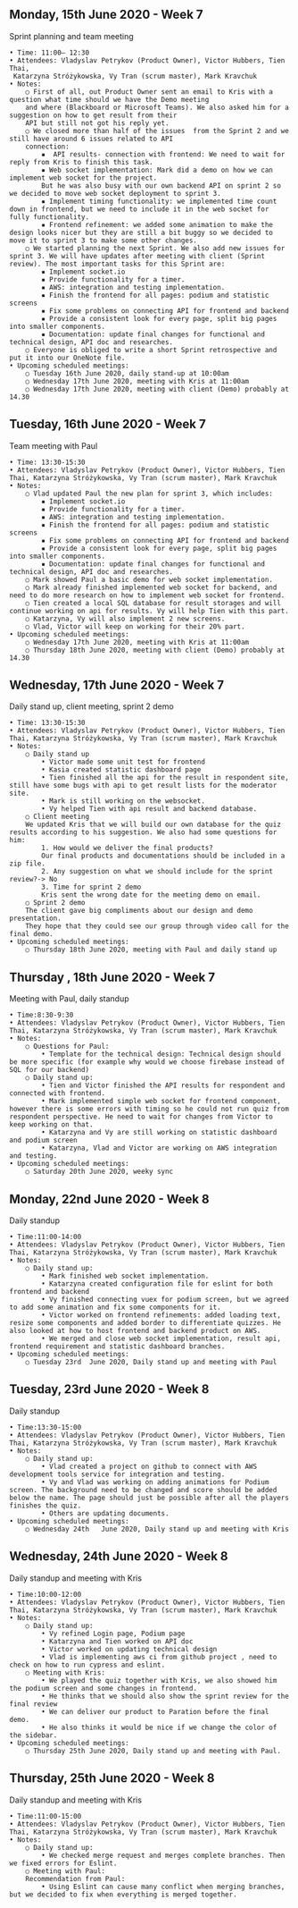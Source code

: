 ## Monday, 15th  June 2020 - Week 7
Sprint planning and team meeting

	• Time: 11:00– 12:30
	• Attendees: Vladyslav Petrykov (Product Owner), Victor Hubbers, Tien Thai,
	 Katarzyna Stróżykowska, Vy Tran (scrum master), Mark Kravchuk
	• Notes: 
		○ First of all, out Product Owner sent an email to Kris with a question what time should we have the Demo meeting 
		and where (Blackboard or Microsoft Teams). We also asked him for a suggestion on how to get result from their 
		API but still not got his reply yet.
		○ We closed more than half of the issues  from the Sprint 2 and we still have around 6 issues related to API 
		connection:
			▪  API results- connection with frontend: We need to wait for reply from Kris to finish this task.
			▪ Web socket implementation: Mark did a demo on how we can implement web socket for the project. 
			But he was also busy with our own backend API on sprint 2 so we decided to move web socket deployment to sprint 3.
			▪ Implement timing functionality: we implemented time count down in frontend, but we need to include it in the web socket for fully functionality.
			▪ Frontend refinement: we added some animation to make the design looks nicer but they are still a bit buggy so we decided to move it to sprint 3 to make some other changes.
		○ We started planning the next Sprint. We also add new issues for sprint 3. We will have updates after meeting with client (Sprint review). The most important tasks for this Sprint are: 
			▪ Implement socket.io
			▪ Provide functionality for a timer.
			▪ AWS: integration and testing implementation.
			▪ Finish the frontend for all pages: podium and statistic screens
			▪ Fix some problems on connecting API for frontend and backend
			▪ Provide a consistent look for every page, split big pages into smaller components.
			▪ Documentation: update final changes for functional and technical design, API doc and researches.
		○ Everyone is obliged to write a short Sprint retrospective and put it into our OneNote file.
	• Upcoming scheduled meetings: 
		○ Tuesday 16th June 2020, daily stand-up at 10:00am
		○ Wednesday 17th June 2020, meeting with Kris at 11:00am
		○ Wednesday 17th June 2020, meeting with client (Demo) probably at 14.30


## Tuesday, 16th  June 2020 - Week 7
Team meeting with Paul

	• Time: 13:30-15:30
	• Attendees: Vladyslav Petrykov (Product Owner), Victor Hubbers, Tien Thai, Katarzyna Stróżykowska, Vy Tran (scrum master), Mark Kravchuk
	• Notes: 
		○ Vlad updated Paul the new plan for sprint 3, which includes:
			▪ Implement socket.io
			▪ Provide functionality for a timer.
			▪ AWS: integration and testing implementation.
			▪ Finish the frontend for all pages: podium and statistic screens
			▪ Fix some problems on connecting API for frontend and backend
			▪ Provide a consistent look for every page, split big pages into smaller components.
			▪ Documentation: update final changes for functional and technical design, API doc and researches.
		○ Mark showed Paul a basic demo for web socket implementation.
		○ Mark already finished implemented web socket for backend, and need to do more research on how to implement web socket for frontend.
		○ Tien created a local SQL database for result storages and will continue working on api for results. Vy will help Tien with this part.
		○ Katarzyna, Vy will also implement 2 new screens.
		○ Vlad, Victor will keep on working for their 20% part.
	• Upcoming scheduled meetings: 
		○ Wednesday 17th June 2020, meeting with Kris at 11:00am
		○ Thursday 18th June 2020, meeting with client (Demo) probably at 14.30

## Wednesday, 17th  June 2020 - Week 7
Daily stand up, client meeting, sprint 2 demo

	• Time: 13:30-15:30
	• Attendees: Vladyslav Petrykov (Product Owner), Victor Hubbers, Tien Thai, Katarzyna Stróżykowska, Vy Tran (scrum master), Mark Kravchuk
	• Notes: 
		○ Daily stand up
			• Victor made some unit test for frontend
			• Kasia created statistic dashboard page
			• Tien finished all the api for the result in respondent site, still have some bugs with api to get result lists for the moderator site.
			• Mark is still working on the websocket.
			• Vy helped Tien with api result and backend database.
		○ Client meeting
		We updated Kris that we will build our own database for the quiz results according to his suggestion. We also had some questions for him:
			1. How would we deliver the final products?
			Our final products and documentations should be included in a zip file.
			2. Any suggestion on what we should include for the sprint review?-> No
			3. Time for sprint 2 demo
			Kris sent the wrong date for the meeting demo on email.
		○ Sprint 2 demo
		The client gave big compliments about our design and demo presentation.
		They hope that they could see our group through video call for the final demo.
	• Upcoming scheduled meetings: 
		○ Thursday 18th June 2020, meeting with Paul and daily stand up

## Thursday , 18th  June 2020 - Week 7
Meeting with Paul, daily standup

	• Time:8:30-9:30
	• Attendees: Vladyslav Petrykov (Product Owner), Victor Hubbers, Tien Thai, Katarzyna Stróżykowska, Vy Tran (scrum master), Mark Kravchuk
	• Notes: 
		○ Questions for Paul:
			• Template for the technical design: Technical design should be more specific (for example why would we choose firebase instead of SQL for our backend)
		○ Daily stand up:
			• Tien and Victor finished the API results for respondent and connected with frontend.
			• Mark implemented simple web socket for frontend component, however there is some errors with timing so he could not run quiz from respondent perspective. He need to wait for changes from Victor to keep working on that.
			• Katarzyna and Vy are still working on statistic dashboard and podium screen
			• Katarzyna, Vlad and Victor are working on AWS integration and testing.
	• Upcoming scheduled meetings: 
		○ Saturday 20th June 2020, weeky sync

## Monday, 22nd  June 2020 - Week 8
Daily standup

	• Time:11:00-14:00
	• Attendees: Vladyslav Petrykov (Product Owner), Victor Hubbers, Tien Thai, Katarzyna Stróżykowska, Vy Tran (scrum master), Mark Kravchuk
	• Notes: 
		○ Daily stand up:
			• Mark finished web socket implementation. 
			• Katarzyna created configuration file for eslint for both frontend and backend
			• Vy finished connecting vuex for podium screen, but we agreed to add some animation and fix some components for it.
			• Victor worked on frontend refinements: added loading text, resize some components and added border to differentiate quizzes. He also looked at how to host frontend and backend product on AWS.
			• We merged and close web socket implementation, result api, frontend requirement and statistic dashboard branches.
	• Upcoming scheduled meetings: 
		○ Tuesday 23rd  June 2020, Daily stand up and meeting with Paul

## Tuesday, 23rd   June 2020 - Week 8
Daily standup

	• Time:13:30-15:00
	• Attendees: Vladyslav Petrykov (Product Owner), Victor Hubbers, Tien Thai, Katarzyna Stróżykowska, Vy Tran (scrum master), Mark Kravchuk
	• Notes: 
		○ Daily stand up:
			• Vlad created a project on github to connect with AWS development tools service for integration and testing.
			• Vy and Vlad was working on adding animations for Podium screen. The background need to be changed and score should be added below the name. The page should just be possible after all the players finishes the quiz.
			• Others are updating documents. 
	• Upcoming scheduled meetings: 
		○ Wednesday 24th   June 2020, Daily stand up and meeting with Kris

## Wednesday, 24th June 2020 - Week 8
Daily standup and meeting with Kris

	• Time:10:00-12:00
	• Attendees: Vladyslav Petrykov (Product Owner), Victor Hubbers, Tien Thai, Katarzyna Stróżykowska, Vy Tran (scrum master), Mark Kravchuk
	• Notes: 
		○ Daily stand up:
			• Vy refined Login page, Podium page
			• Katarzyna and Tien worked on API doc
			• Victor worked on updating technical design
			• Vlad is implementing aws ci from github project , need to check on how to run cypress and eslint.
		○ Meeting with Kris:
			• We played the quiz together with Kris, we also showed him the podium screen and some changes in frontend.
			• He thinks that we should also show the sprint review for the final review
			• We can deliver our product to Paration before the final demo.
			• He also thinks it would be nice if we change the color of the sidebar.
	• Upcoming scheduled meetings: 
		○ Thursday 25th June 2020, Daily stand up and meeting with Paul.

## Thursday, 25th June 2020 - Week 8
Daily standup and meeting with Kris

	• Time:11:00-15:00
	• Attendees: Vladyslav Petrykov (Product Owner), Victor Hubbers, Tien Thai, Katarzyna Stróżykowska, Vy Tran (scrum master), Mark Kravchuk
	• Notes: 
		○ Daily stand up:
			• We checked merge request and merges complete branches. Then we fixed errors for Eslint.
		○ Meeting with Paul:
		Recommendation from Paul: 
			• Using Eslint can cause many conflict when merging branches, but we decided to fix when everything is merged together.



